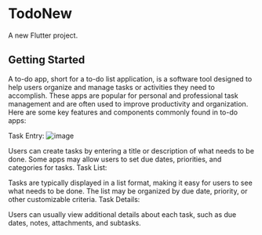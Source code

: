 # TodoNew

A new Flutter project.

## Getting Started


A to-do app, short for a to-do list application, is a software tool designed to help users organize and manage tasks or activities they need to accomplish. These apps are popular for personal and professional task management and are often used to improve productivity and organization. Here are some key features and components commonly found in to-do apps:



Task Entry:
![image](https://github.com/Isaac-hx/TODOAPPs/assets/61342167/28f53eb2-0b5c-433a-a253-b5161f1536c9)


Users can create tasks by entering a title or description of what needs to be done.
Some apps may allow users to set due dates, priorities, and categories for tasks.
Task List:

Tasks are typically displayed in a list format, making it easy for users to see what needs to be done.
The list may be organized by due date, priority, or other customizable criteria.
Task Details:

Users can usually view additional details about each task, such as due dates, notes, attachments, and subtasks.
